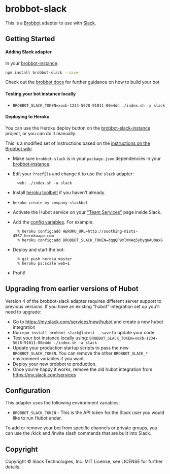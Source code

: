 # brobbot-slack

This is a [Brobbot](https://npmjs.org/package/brobbot) adapter to use with [Slack](https://slack.com).  

## Getting Started

#### Adding Slack adapter

In your [brobbot-instance](https://github.com/b3nj4m/brobbot-instance):

```bash
npm install brobbot-slack --save
```

Check out the [brobbot docs](https://github.com/b3nj4m/hubot/tree/master/docs/README.md) for further guidance on how to build your bot

#### Testing your bot instance locally

- `BROBBOT_SLACK_TOKEN=xoxb-1234-5678-91011-00e4dd ./index.sh -a slack`

#### Deploying to Heroku

You can use the Heroku deploy button on the [brobbot-slack-instance](https://github.com/b3nj4m/brobbot-slack-instance) project, or you can do it manually:

This is a modified set of instructions based on the [instructions on the Brobbot wiki](https://github.com/b3nj4m/hubot/blob/master/docs/deploying/heroku.md).

- Make sure `brobbot-slack` is in your `package.json` dependencies in your [brobbot-instance](https://github.com/b3nj4m/brobbot-instance).
- Edit your `Procfile` and change it to use the `slack` adapter:

        web: ./index.sh -a slack

- Install [heroku toolbelt](https://toolbelt.heroku.com/) if you haven't already.
- `heroku create my-company-slackbot`
- Activate the Hubot service on your ["Team Services"](http://my.slack.com/services/new/hubot) page inside Slack.
- Add the [config variables](#configuration). For example:

        % heroku config:add HEROKU_URL=http://soothing-mists-4567.herokuapp.com
        % heroku config:add BROBBOT_SLACK_TOKEN=dqqQP9xlWXAq5ybyqKAU0axG

- Deploy and start the bot:

        % git push heroku master
        % heroku ps:scale web=1

- Profit!

## Upgrading from earlier versions of Hubot

Version 4 of the brobbot-slack adapter requires different server support to
previous versions. If you have an existing "hubot" integration set up you'll
need to upgrade:

- Go to https://my.slack.com/services/new/hubot and create a new hubot
  integration
- Run `npm install brobbot-slack@latest --save`
  to update your code.
- Test your bot instance locally using:
  `BROBBOT_SLACK_TOKEN=xoxb-1234-5678-91011-00e4dd ./index.sh -a slack`
- Update your production startup scripts to pass the new `BROBBOT_SLACK_TOKEN`.
  You can remove the other `BROBBOT_SLACK_*` environment variables if you want.
- Deploy your new brobbot to production.
- Once you're happy it works, remove the old hubot integration from
  https://my.slack.com/services

## Configuration

This adapter uses the following environment variables:

 - `BROBBOT_SLACK_TOKEN` - This is the API token for the Slack user you would like to run Hubot under.

To add or remove your bot from specific channels or private groups, you can use the /kick and /invite slash commands that are built into Slack.

## Copyright

Copyright &copy; Slack Technologies, Inc. MIT License; see LICENSE for further details.
